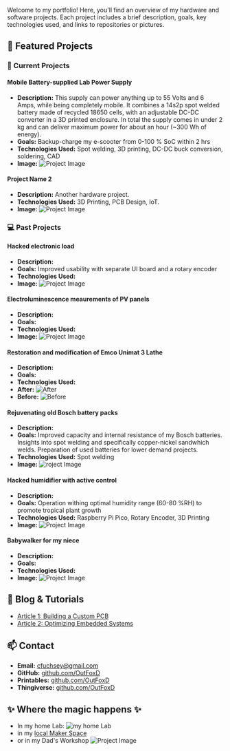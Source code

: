 Welcome to my portfolio! Here, you'll find an overview of my hardware and software projects. Each project includes a brief description, goals, key technologies used, and links to repositories or pictures.

## 🚀 Featured Projects

### 🔧 Current Projects

#### **Mobile Battery-supplied Lab Power Supply**
- **Description:** This supply can power anything up to 55 Volts and 6 Amps, while being completely mobile. It combines a 14s2p spot welded battery made of recycled 18650 cells, with an adjustable DC-DC converter in a 3D printed enclosure.  In total the supply comes in under 2 kg and can deliver maximum power for about an hour (~300 Wh of energy).
- **Goals:** Backup-charge my e-scooter from 0-100 % SoC within 2 hrs
- **Technologies Used:**  Spot welding, 3D printing, DC-DC buck conversion, soldering, CAD 
- **Image:** ![Project Image](docs/ScooterBatt3.jpg)

#### **Project Name 2**
- **Description:** Another hardware project.
- **Technologies Used:** 3D Printing, PCB Design, IoT.
- **Image:** ![Project Image](#)

### 💻 Past Projects

#### **Hacked electronic load**
- **Description:** 
- **Goals:** Improved usability with separate UI board and a rotary encoder
- **Technologies Used:**  
- **Image:** ![Project Image]()

#### **Electroluminescence meaurements of PV panels**
- **Description:** 
- **Goals:** 
- **Technologies Used:**  
- **Image:** ![Project Image](docs/ElectroLuminesence.JPG)

#### **Restoration and modification of Emco Unimat 3 Lathe**
- **Description:** 
- **Goals:** 
- **Technologies Used:**  
- **After:** ![After](docs/EmcoUnimat3After.jpg)
- **Before:** ![Before](docs/EmcoUnimat3Before.jpg)

#### **Rejuvenating old Bosch battery packs**
- **Description:** 
- **Goals:** Improved capacity and internal resistance of my Bosch batteries.
Insights into spot welding and specifically copper-nickel sandwhich welds.
Preparation of used batteries for lower demand projects.
- **Technologies Used:**  Spot welding
- **Image:** ![roject Image](docs/BoschBatt2.jpg)

#### **Hacked humidifier with active control**
- **Description:** 
- **Goals:** Operation withing optimal humidity range (60-80 %RH) to promote tropical plant growth
- **Technologies Used:**  Raspberry Pi Pico, Rotary Encoder, 3D Printing
- **Image:** ![Project Image](docs/HumidityControl.jpg)

#### **Babywalker for my niece**
- **Description:** 
- **Goals:** 
- **Technologies Used:**  
- **Image:** ![Project Image]()

## 📝 Blog & Tutorials
- [Article 1: Building a Custom PCB](#)
- [Article 2: Optimizing Embedded Systems](#)

## 📫 Contact
- **Email:** cfuchsey@gmail.com
- **GitHub:** [github.com/OutFoxD](https://github.com/outfoxd)
- **Printables:** [github.com/OutFoxD](https://www.printables.com/@OutFoxD/models)
- **Thingiverse:** [github.com/OutFoxD](https://www.thingiverse.com/outfoxd/designs)

## ✨ Where the magic happens ✨
- In my home Lab:
![my home Lab](docs/HomeLab.jpg)
- in my [local Maker Space](https://grandgarage.eu/)
- or in my Dad's Workshop 
![Project Image](docs/EmcoCompact5.jpg)